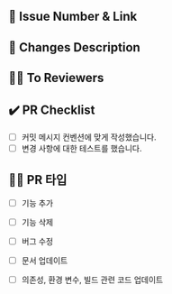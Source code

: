 ## 🔗 Issue Number & Link
<!-- 이슈 번호 혹은 관련 링크 -->
 
## 🔑 Changes Description 
<!-- 주요 구현 사항 -->


## 🙌🏻 To Reviewers
<!-- 리뷰어에게 전달할 말 -->


## ✔️ PR Checklist 
<!-- PR이 다음 요구 사항을 충족하는지 확인하세요 -->
- [ ] 커밋 메시지 컨벤션에 맞게 작성했습니다.
- [ ] 변경 사항에 대한 테스트를 했습니다.

## 👏🏻 PR 타입 
<!--- 하나 이상의 PR 타입을 선택해주세요 -->
- [ ] 기능 추가
- [ ] 기능 삭제
- [ ] 버그 수정
- [ ] 문서 업데이트
- [ ] 의존성, 환경 변수, 빌드 관련 코드 업데이트

